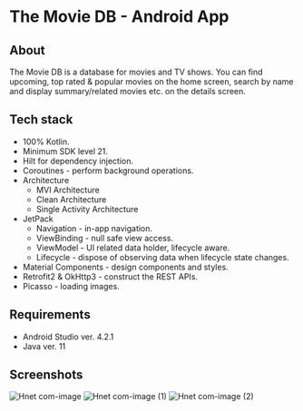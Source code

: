 # The Movie DB - Android App
## About
The Movie DB is a database for movies and TV shows. 
You can find upcoming, top rated & popular movies on the home screen, search by name and display summary/related movies etc. on the details screen.

## Tech stack
- 100% Kotlin.
- Minimum SDK level 21.
- Hilt for dependency injection.
- Coroutines - perform background operations.
- Architecture
  - MVI Architecture
  - Clean Architecture
  - Single Activity Architecture
- JetPack
  - Navigation - in-app navigation.
  - ViewBinding - null safe view access.
  - ViewModel - UI related data holder, lifecycle aware.
  - Lifecycle - dispose of observing data when lifecycle state changes.
- Material Components - design components and styles.
- Retrofit2 & OkHttp3 - construct the REST APIs.
- Picasso - loading images.

## Requirements
- Android Studio ver. 4.2.1
- Java ver. 11

## Screenshots
![Hnet com-image](https://user-images.githubusercontent.com/23058439/121960759-33db3500-cd6f-11eb-8eab-5eb74f1518bd.png)
![Hnet com-image (1)](https://user-images.githubusercontent.com/23058439/121960752-32117180-cd6f-11eb-9ba5-f50c81969b56.png)
![Hnet com-image (2)](https://user-images.githubusercontent.com/23058439/121960744-3047ae00-cd6f-11eb-9aeb-a2bb7b70cebe.png)